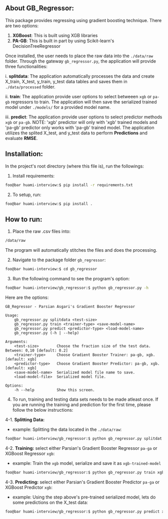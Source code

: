 ## About GB_Regressor:

This package provides regressing using gradient boosting technique. There are two options:

1. **XGBoost**: This is built using XGB libraries
2. **PA-GB**: This is built in part by using Scikit-learn's DecisionTreeRegressor

Once installed, the user needs to place the raw data into the ```./data/raw``` folder. Through the gateway ```gb_regressor.py```, the application will provide three functionalities: 

i. **splitdata**: The application automatically processes the data and create X_train, X_test, y_train, y_test data tables and saves them in ```./data/processed``` folder. 

ii. **train**: The application provide user options to select betweeen ```xgb``` or ```pa-gb``` regressors to train. The application will then save the serialized trained model under ```./models/``` for a provided model name.

iii. **predict**: The application provide user options to select predictor methods ```xgb``` or ```pa-gb```. NOTE: 'xgb' predictor will only with 'xgb' trained models and 'pa-gb' predictor only works with 'pa-gb' trained model. The application utilizes the splited X_test, and y_test data to perform **Predictions** and evaluate **RMSE**.


## Installation:

In the project's root directory (where this file is), run the followings:

1. Install requirements:

```bash
foo@bar huami-interview:$ pip install -r requirements.txt
```

2. To setup, run:

```bash
foo@bar huami-interview:$ pip install .
```

## How to run:

1. Place the raw .csv files into:

```bash
/data/raw
```
The program will automatically stitches the files and does the processing.

2. Navigate to the package folder ```gb_regressor```:
```bash
foo@bar huami-interview:$ cd gb_regressor
```

3. Run the following command to see the program's option:
```bash
foo@bar huami-interview/gb_regressor:$ python gb_regressor.py -h
```

Here are the options:

```bashe
GB_Regressor - Parsian Asgari's Gradient Booster Regressor

Usage:
    gb_regressor.py splitdata <test-size>
    gb_regressor.py train <trainer-type> <save-model-name> 
    gb_regressor.py predict <predictor-type> <load-model-name>
    gb_regressor.py (-h | --help)

Arguments:
    <test-size>        Choose the fraction size of the test data. Between: 0,10 [default: 0.2]
    <trainer-type>     Choose Gradient Booster Trainer: pa-gb, xgb. [default: xgb]
    <predictor-type>   Choose Gradient Booster Predictor: pa-gb, xgb. [default: xgb]
    <save-model-name>  Serialized model file name to save.
    <load-model-file>  Serialized model file.

Options:
    -h --help          Show this screen.
```

4. To run, training and testing data sets needs to be made atleast once. If you are running the training and prediction for the first time, please follow the below instructions:

4-1. **Splitting Data:**

- example: Splitting the data located in the ```./data/raw```:
```bash
foo@bar huami-interview/gb_regressor:$ python gb_regressor.py splitdat 0.2
```
    
4-2. **Training:** select either Parsian's Gradient Booster Regressor ```pa-ga``` or XGBoost Regressor ```xgb```:


- example: Train the ```xgb``` model, serialize and save it as ```xgb-trained-model```
```bash
foo@bar huami-interview/gb_regressor:$ python gb_regressor.py train xgb xgb-trained-model
```

4-3. **Predicting:** select either Parsian's Gradient Booster Predictor ```pa-ga``` or XGBoost Predictor ```xgb```:
- example: Using the step above's pre-trained serialized model, lets do some predictions on the X_test data:
```bash
foo@bar huami-interview/gb_regressor:$ python gb_regressor.py predict xgb xgb-trained-model
```
